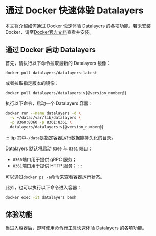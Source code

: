 # 通过 Docker 快速体验 Datalayers

本文将介绍如何通过 Docker 快速体验 Datalayers 的各项功能。若未安装 Docker，请至<a href="https://docs.docker.com/get-docker/" target="_blank">Docker官方文档</a>查看并安装。


## 通过 Docker 启动 Datalayers

首先，请执行以下命令拉取最新的 Datalayers 镜像：

``` bash
docker pull datalayers/datalayers:latest
```

或者拉取指定版本的镜像：

``` bash
docker pull datalayers/datalayers:v{@version_number@}
```

执行以下命令，启动一个 Datalayers 容器：

``` bash
docker run --name datalayers -d \
  -v ~/data:/var/lib/datalayers \
  -p 8360:8360 -p 8361:8361 \
  datalayers/datalayers:v{@version_number@} 
```

::: tip
其中`~/data`是指定容器运行数据能持久化的目录。

Datalayers 默认将启动 `8360` 与 `8361` 端口：
- `8360`端口用于提供 gRPC 服务；
- `8361`端口用于提供 HTTP 服务；
:::

可以通过`docker ps -a`命令来查看容器运行状态。


此外，也可以执行以下命令进入容器：

``` bash
docker exec -it datalayers bash
```

## 体验功能
当进入容器后，即可使用[命令行工具](./command-line-tool.md)快速体验 Datalayers 的各项功能。
